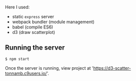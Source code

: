 Here I used:
* static `express` server
* webpack bundler (module management)
* babel (compile ES6)
* d3 (draw scatterplot)

## Running the server

    $ npm start

Once the server is running, view project at 'https://d3-scatter-tonnamb.c9users.io/'.
